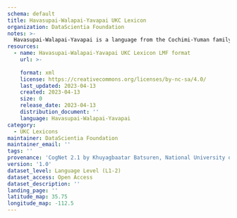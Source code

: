 ```yaml
---
schema: default
title: Havasupai-Walapai-Yavapai UKC Lexicon
organization: DataScientia Foundation
notes: >-
  Havasupai-Walapai-Yavapai is a language from the Cochimi-Yuman family, spoken in North America. The UKC Lexicon of Havasupai-Walapai-Yavapai is represented as a lexico-semantic network. It consists of words, word senses, synsets, as well as sense-level and synset-level relationships.
resources:
  - name: Havasupai-Walapai-Yavapai UKC Lexicon LMF format
    url: >-
      
    format: xml
    license: https://creativecommons.org/licenses/by-nc-sa/4.0/
    last_updated: 2023-04-13
    created: 2023-04-13
    size: 0
    release_date: 2023-04-13
    distribution_document: ''
    language: Havasupai-Walapai-Yavapai
category:
  - UKC Lexicons
maintainer: DataScientia Foundation
maintainer_email: ''
tags: ''
provenance: 'CogNet 2.1 by Khuyagbaatar Batsuren, National University of Mongolia (http://cognet.ukc.disi.unitn.it); Native Languages of the Americas 2021.11. by Laura Redish and Orrin Lewis (http://www.native-languages.org); Princeton WordNet 2.1 by Princeton University (https://wordnet.princeton.edu)'
version: '1.0'
dataset_level: Language Level (L1-2)
dataset_access: Open Access
dataset_description: ''
landing_page: ''
latitude_map: 35.75
longitude_map: -112.5
---
```

